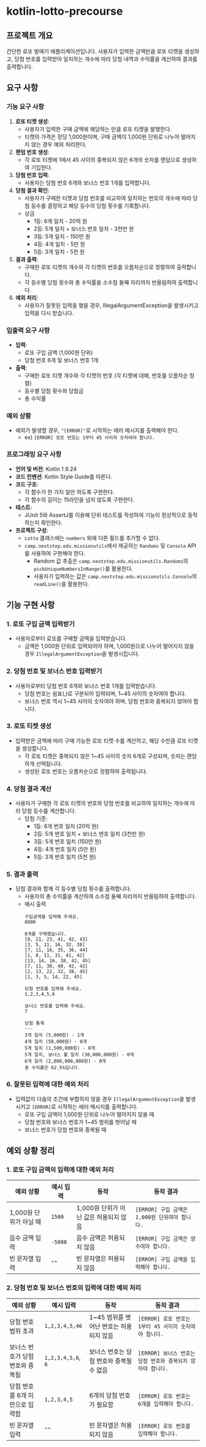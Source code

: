 # kotlin-lotto-precourse

## 프로젝트 개요
간단한 로또 발매기 애플리케이션입니다. 사용자가 입력한 금액만큼 로또 티켓을 생성하고, 당첨 번호를 입력받아 일치하는 개수에 따라 당첨 내역과 수익률을 계산하여 결과를 출력합니다.

## 요구 사항

### 기능 요구 사항
1. **로또 티켓 생성**:
    - 사용자가 입력한 구매 금액에 해당하는 만큼 로또 티켓을 발행한다.
    - 티켓의 가격은 장당 1,000원이며, 구매 금액이 1,000원 단위로 나누어 떨어지지 않는 경우 예외 처리한다.
2. **랜덤 번호 생성**:
    - 각 로또 티켓에 1에서 45 사이의 중복되지 않은 6개의 숫자를 랜덤으로 생성하여 기입한다.
3. **당첨 번호 입력**:
    - 사용자는 당첨 번호 6개와 보너스 번호 1개를 입력합니다.
4. **당첨 결과 확인**:
    - 사용자가 구매한 티켓과 당첨 번호를 비교하여 일치하는 번호의 개수에 따라 당첨 등수를 결정하고 해당 등수의 당첨 횟수를 기록합니다.
    - 상금
        - 1등: 6개 일치 - 20억 원
        - 2등: 5개 일치 + 보너스 번호 일치 - 3천만 원
        - 3등: 5개 일치 - 150만 원
        - 4등: 4개 일치 - 5만 원
        - 5등: 3개 일치 - 5천 원
5. **결과 출력**:
    - 구매한 로또 티켓의 개수와 각 티켓의 번호를 오름차순으로 정렬하여 출력합니다.
    - 각 등수별 당첨 횟수와 총 수익률을 소수점 둘째 자리까지 반올림하여 출력합니다.
6. **예외 처리**:
    - 사용자가 잘못된 입력을 했을 경우, IllegalArgumentException을 발생시키고 입력을 다시 받습니다.

### 입출력 요구 사항
- **입력**:
    - 로또 구입 금액 (1,000원 단위)
    - 당첨 번호 6개 및 보너스 번호 1개
- **출력**:
    - 구매한 로또 티켓 개수와 각 티켓의 번호 (각 티켓에 대해, 번호를 오름차순 정렬)
    - 등수별 당첨 횟수와 당첨금
    - 총 수익률

### 예외 상황
- 예외가 발생할 경우, `"[ERROR]"`로 시작하는 에러 메시지를 출력해야 한다.
    - ex) `[ERROR] 로또 번호는 1부터 45 사이의 숫자여야 합니다.`

### 프로그래밍 요구 사항
- **언어 및 버전**: Kotlin 1.9.24
- **코드 컨벤션**: Kotlin Style Guide를 따른다.
- **코드 구조**:
    - 각 함수가 한 가지 일만 하도록 구현한다.
    - 각 함수의 길이는 15라인을 넘지 않도록 구현한다.
- **테스트**:
    - JUnit 5와 AssertJ를 이용해 단위 테스트를 작성하여 기능이 정상적으로 동작하는지 확인한다.
- **프로젝트 구성**:
    - `Lotto` 클래스에는 `numbers` 외에 다른 필드를 추가할 수 없다.
    - `camp.nextstep.edu.missionutils`에서 제공하는 `Randoms` 및 `Console` API를 사용하여 구현해야 한다.
      - Random 값 추출은 `camp.nextstep.edu.missionutils.Randoms`의 `pickUniqueNumbersInRange()`를 활용한다.
      - 사용자가 입력하는 값은 `camp.nextstep.edu.missionutils.Console`의 `readLine()`을 활용한다.

## 기능 구현 사항

### 1. 로또 구입 금액 입력받기
- 사용자로부터 로또를 구매할 금액을 입력받습니다.
    - 금액은 1,000원 단위로 입력되어야 하며, 1,000원으로 나누어 떨어지지 않을 경우 `IllegalArgumentException`을 발생시킵니다.

### 2. 당첨 번호 및 보너스 번호 입력받기
- 사용자로부터 당첨 번호 6개와 보너스 번호 1개를 입력받습니다.
    - 당첨 번호는 쉼표(,)로 구분되어 입력되며, 1~45 사이의 숫자여야 합니다.
    - 보너스 번호 역시 1~45 사이의 숫자여야 하며, 당첨 번호와 중복되지 않아야 합니다.
  
### 3. 로또 티켓 생성
- 입력받은 금액에 따라 구매 가능한 로또 티켓 수를 계산하고, 해당 수만큼 로또 티켓을 생성합니다.
    - 각 로또 티켓은 중복되지 않은 1~45 사이의 숫자 6개로 구성되며, 숫자는 랜덤하게 선택됩니다.
    - 생성된 로또 번호는 오름차순으로 정렬하여 출력됩니다.

### 4. 당첨 결과 계산
- 사용자가 구매한 각 로또 티켓의 번호와 당첨 번호를 비교하여 일치하는 개수에 따라 당첨 등수를 계산합니다.
    - 당첨 기준:
        - 1등: 6개 번호 일치 (20억 원)
        - 2등: 5개 번호 일치 + 보너스 번호 일치 (3천만 원)
        - 3등: 5개 번호 일치 (150만 원)
        - 4등: 4개 번호 일치 (5만 원)
        - 5등: 3개 번호 일치 (5천 원)

### 5. 결과 출력
- 당첨 결과와 함께 각 등수별 당첨 횟수를 출력합니다.
  - 사용자의 총 수익률을 계산하여 소수점 둘째 자리까지 반올림하여 출력합니다.
  - 예시 출력
    ```
    구입금액을 입력해 주세요.
    8000
        
    8개를 구매했습니다.
    [8, 21, 23, 41, 42, 43]
    [3, 5, 11, 16, 32, 38]
    [7, 11, 16, 35, 36, 44]
    [1, 8, 11, 31, 41, 42]
    [13, 14, 16, 38, 42, 45]
    [7, 11, 30, 40, 42, 43]
    [2, 13, 22, 32, 38, 45]
    [1, 3, 5, 14, 22, 45]
      
    당첨 번호를 입력해 주세요.
    1,2,3,4,5,6
      
    보너스 번호를 입력해 주세요.
    7
    
    당첨 통계
    ---
    3개 일치 (5,000원) - 1개
    4개 일치 (50,000원) - 0개
    5개 일치 (1,500,000원) - 0개
    5개 일치, 보너스 볼 일치 (30,000,000원) - 0개
    6개 일치 (2,000,000,000원) - 0개
    총 수익률은 62.5%입니다.
    ```


### 6. 잘못된 입력에 대한 예외 처리
- 입력값이 다음의 조건에 부합하지 않을 경우 `IllegalArgumentException`을 발생시키고 `[ERROR]`로 시작하는 에러 메시지를 출력합니다.
    - 로또 구입 금액이 1,000원 단위로 나누어 떨어지지 않을 때
    - 당첨 번호와 보너스 번호가 1~45 범위를 벗어날 때
    - 보너스 번호가 당첨 번호와 중복될 때

## 예외 상황 정리

### 1. 로또 구입 금액의 입력에 대한 예외 처리

| 예외 상황           | 예시 입력 | 동작                       | 동작 결과                             |
|-----------------|-------|--------------------------|-----------------------------------|
| 1,000원 단위가 아닐 때 | `1500` | 1,000원 단위가 아닌 값은 허용되지 않음 | `[ERROR] 구입 금액은 1,000원 단위여야 합니다.` |
| 음수 금액 입력        | `-5000` | 음수 금액은 허용되지 않음           | `[ERROR] 구입 금액은 양수여야 합니다.`        |
| 빈 문자열 입력        | `""` | 빈 문자열은 허용되지 않음           | `[ERROR] 구입 금액을 입력해야 합니다.`        |

### 2. 당첨 번호 및 보너스 번호의 입력에 대한 예외 처리

| 예외 상황              | 예시 입력          | 동작                       | 동작 결과                                 |
|--------------------|----------------|--------------------------|---------------------------------------|
| 당첨 번호 범위 초과        | `1,2,3,4,5,46` | 1~45 범위를 벗어난 번호는 허용되지 않음 | `[ERROR] 로또 번호는 1부터 45 사이의 숫자여야 합니다.` |
| 보너스 번호가 당첨 번호와 중복됨 | `1,2,3,4,5,6`, `6` | 보너스 번호는 당첨 번호와 중복될 수 없음  | `[ERROR] 보너스 번호는 당첨 번호와 중복되지 않아야 합니다.` |
| 당첨 번호를 6개 미만으로 입력함 | `1,2,3,4,5`    | 6개의 당첨 번호가 필요함           | `[ERROR] 로또 번호는 6개를 입력해야 합니다.`        |
| 빈 문자열 입력        | `""` | 빈 문자열은 허용되지 않음           | `[ERROR] 로또 번호를 입력해야 합니다.`           |

